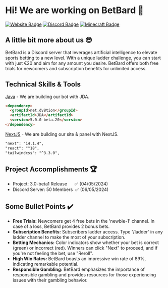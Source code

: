 # Hi! We are working on BetBard :wave:

[![Website Badge](https://img.shields.io/badge/Website-BetBard-informational?style=flat&logo=iTerm2&logoColor=white&color=3CB371)](https://www.betbard.net/)
[![Discord Badge](https://img.shields.io/badge/Discord-BetBard-informational?style=flat&logo=Discord&logoColor=white&color=3CB371)]([https://www.discord.com/](https://discord.gg/rJs7Q3QVg7))
[![Minecraft Badge](https://img.shields.io/badge/Project-Discord%20Bot-informational?style=flat&logo=Nintendo%20GameCube&logoColor=white&color=3CB371)](https://www.minecone.net/discord)

## A little bit more about us :sunglasses:

BetBard is a Discord server that leverages artificial intelligence to elevate sports betting to a new level. 
With a unique ladder challenge, you can start with just €20 and aim for any amount you desire. BetBard offers both free trials for newcomers and subscription benefits for unlimited access.

## Technical Skills & Tools

[Java](https://developer.mozilla.org/en-US/docs/Web/html) - We are building our bot with JDA.
```html
<dependency>
  <groupId>net.dv8tion</groupId>
  <artifactId>JDA</artifactId>
  <version>5.0.0-beta.20</version>
</dependency>
```

[NextJS](https://developer.mozilla.org/en-US/docs/Web/html) - We are building our site & panel with NextJS.
```html
"next": "14.1.4",
"react": "^18",
"tailwindcss": "^3.3.0",
```

## Project Accomplishments :trophy:

- Project: 3.0-beta1 Release ​ ​ ​​ ​ ​ ​✅ (04/05/2024)
- Discord Server: 50 Members ​ ​✅ (06/05/2024)

## Some Bullet Points :heavy_check_mark:

- **Free Trials:** Newcomers get 4 free bets in the 'newbie-1' channel. In case of a loss, BetBard provides 2 bonus bets.
- **Subscription Benefits:** Subscribers ladder access. Type '/ladder' in any ladder channel to make the most of your subscription.
- **Betting Mechanics:** Color indicators show whether your bet is correct (green) or incorrect (red). Winners can click "Next" to proceed, and if you're not feeling the bet, use "Reroll".
- **High Win Rates:** BetBard boasts an impressive win rate of 89%, indicating remarkable potential.
- **Responsible Gambling:** BetBard emphasizes the importance of responsible gambling and provides resources for those experiencing issues with their gambling behavior.
